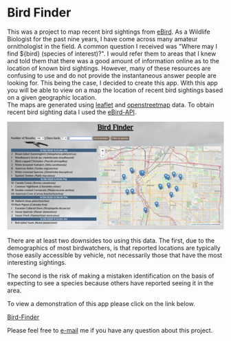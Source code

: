 # Bird Finder

This was a project to map recent bird sightings from
[eBird](https://ebird.org). As a Wildlife Biologist for the past 
nine years, I have come across many amateur ornithologist in the field. 
A common question I received was "Where may I find ${bird} (species of interest)?".
I would refer them to areas that I knew and told them that there was 
a good amount of information online as to the location of known 
bird sightings.  However, many of these resources are confusing to use and 
do not provide the instantaneous answer people are looking for.  This being the case, 
I decided to create this app.  With this app you will be able to view on a 
map the location of recent bird sightings based on  a given geographic location.  
The maps are generated using [leaflet](http://leafletjs.com/) and
[openstreetmap](https://openstreetmap.org) data. To obtain recent bird sighting 
data I used the [eBird-API](https://documenter.getpostman.com/view/664302/S1ENwy59?version=latest).

<img src="Screen_Shot.png" width="800">


There are at least two downsides too using this data. The first,
due to the demographics of most birdwatchers, is that reported locations are
typically those easily accessible by vehicle, not necessarily those that have
the most interesting sightings.

The second is the risk of making a mistaken identification on the basis of
expecting to see a species because others have reported seeing it in the area.

To view a demonstration of this app please click on the link below.

[Bird-Finder](https://youtu.be/3k4Qu5QGGA0)


Please feel free to [e-mail](mailto:jcfernan@live.com) me if you have any question about this project.

